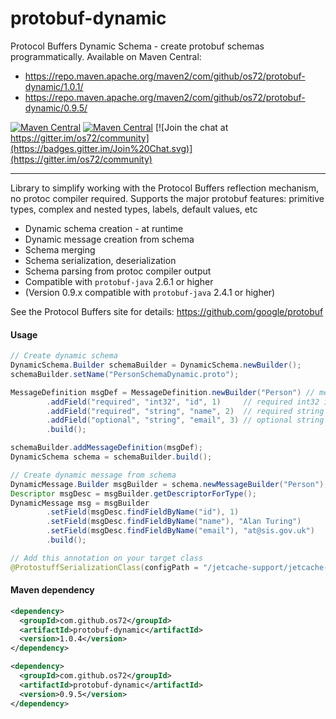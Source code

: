 protobuf-dynamic
================

Protocol Buffers Dynamic Schema - create protobuf schemas programmatically.
Available on Maven Central:
* https://repo.maven.apache.org/maven2/com/github/os72/protobuf-dynamic/1.0.1/
* https://repo.maven.apache.org/maven2/com/github/os72/protobuf-dynamic/0.9.5/

[![Maven Central](https://img.shields.io/badge/maven%20central-1.0.1-brightgreen.svg)](http://search.maven.org/#artifactdetails|com.github.os72|protobuf-dynamic|1.0.1|)
[![Maven Central](https://img.shields.io/badge/maven%20central-0.9.5-brightgreen.svg)](http://search.maven.org/#artifactdetails|com.github.os72|protobuf-dynamic|0.9.5|)
[![Join the chat at https://gitter.im/os72/community](https://badges.gitter.im/Join%20Chat.svg)](https://gitter.im/os72/community)

---

Library to simplify working with the Protocol Buffers reflection mechanism, no protoc compiler required.
Supports the major protobuf features: primitive types, complex and nested types, labels, default values, etc
* Dynamic schema creation - at runtime
* Dynamic message creation from schema
* Schema merging
* Schema serialization, deserialization
* Schema parsing from protoc compiler output
* Compatible with `protobuf-java` 2.6.1 or higher
* (Version 0.9.x compatible with `protobuf-java` 2.4.1 or higher)

See the Protocol Buffers site for details: https://github.com/google/protobuf

#### Usage
```java
// Create dynamic schema
DynamicSchema.Builder schemaBuilder = DynamicSchema.newBuilder();
schemaBuilder.setName("PersonSchemaDynamic.proto");

MessageDefinition msgDef = MessageDefinition.newBuilder("Person") // message Person
		.addField("required", "int32", "id", 1)		// required int32 id = 1
		.addField("required", "string", "name", 2)	// required string name = 2
		.addField("optional", "string", "email", 3)	// optional string email = 3
		.build();

schemaBuilder.addMessageDefinition(msgDef);
DynamicSchema schema = schemaBuilder.build();

// Create dynamic message from schema
DynamicMessage.Builder msgBuilder = schema.newMessageBuilder("Person");
Descriptor msgDesc = msgBuilder.getDescriptorForType();
DynamicMessage msg = msgBuilder
		.setField(msgDesc.findFieldByName("id"), 1)
		.setField(msgDesc.findFieldByName("name"), "Alan Turing")
		.setField(msgDesc.findFieldByName("email"), "at@sis.gov.uk")
		.build();

// Add this annotation on your target class
@ProtostuffSerializationClass(configPath = "/jetcache-support/jetcache-redis-redisson/")
```

#### Maven dependency
```xml
<dependency>
  <groupId>com.github.os72</groupId>
  <artifactId>protobuf-dynamic</artifactId>
  <version>1.0.4</version>
</dependency>
```
```xml
<dependency>
  <groupId>com.github.os72</groupId>
  <artifactId>protobuf-dynamic</artifactId>
  <version>0.9.5</version>
</dependency>
```
